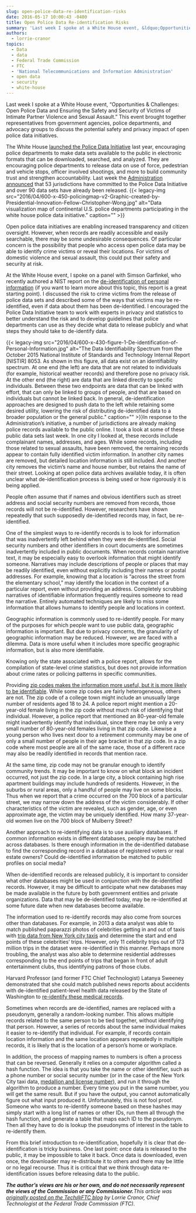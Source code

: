 ```yaml
---
slug: open-police-data-re-identification-risks
date: 2016-05-17 10:00:43 -0400
title: Open Police Data Re-identification Risks
summary: 'Last week I spoke at a White House event, &ldquo;Opportunities & Challenges: Open Police Data and Ensuring the Safety and Security of Victims of Intimate Partner Violence and Sexual Assault.&rdquo; This event brought together representatives from government agencies, police departments, and advocacy groups to discuss the potential safety and privacy impact of open police data'
authors:
  - lorrie-cranor
topics:
  - Data
  - data
  - Federal Trade Commission
  - FTC
  - 'National Telecommunications and Information Administration'
  - open data
  - security
  - white-house
---
```


Last week I spoke at a White House event, “Opportunities & Challenges: Open Police Data and Ensuring the Safety and Security of Victims of Intimate Partner Violence and Sexual Assault.” This event brought together representatives from government agencies, police departments, and advocacy groups to discuss the potential safety and privacy impact of open police data initiatives.

The White House [launched the Police Data Initiative](https://www.whitehouse.gov/blog/2015/05/18/launching-police-data-initiative) last year, encouraging police departments to make data sets available to the public in electronic formats that can be downloaded, searched, and analyzed. They are encouraging police departments to release data on use of force, pedestrian and vehicle stops, officer involved shootings, and more to build community trust and strengthen accountability. Last week the [Administration announced](https://www.whitehouse.gov/the-press-office/2016/04/22/fact-sheet-white-house-police-data-initiative-highlights-new-commitments) that 53 jurisdictions have committed to the Police Data Initiative and over 90 data sets have already been released. {{< legacy-img src="2016/04/600-x-450-policingmap-v2-Graphic-created-by-Presidential-Innovation-Fellow-Christopher-Wong.jpg" alt="Data visualization map of continental U.S. police departments participating in the white house police data initiative." caption="" >}} 

Open police data initiatives are enabling increased transparency and citizen oversight. However, when records are readily accessible and easily searchable, there may be some undesirable consequences. Of particular concern is the possibility that people who access open police data may be able to identify crime victims or reveal their locations. For victims of domestic violence and sexual assault, this could put their safety and security at risk.

At the White House event, I spoke on a panel with Simson Garfinkel, who recently authored a NIST report on the [de-identification of personal information](http://nvlpubs.nist.gov/nistpubs/ir/2015/NIST.IR.8053.pdf) (if you want to learn more about this topic, this report is a great starting point). I discussed the risk to crime victims from the release of police data sets and described some of the ways that victims may be re-identified, even if data about them has been de-identified. I encouraged the Police Data Initiative team to work with experts in privacy and statistics to better understand the risk and to develop guidelines that police departments can use as they decide what data to release publicly and what steps they should take to de-identify data.

{{< legacy-img src="2016/04/600-x-430-figure-1-De-identification-of-Personal-Information.jpg" alt="The Data Identifiability Spectrum from the October 2015 National Institute of Standards and Technology Internal Report [NISTIR] 8053. As shown in this figure, all data exist on an identifiability spectrum. At one end (the left) are data that are not related to individuals (for example, historical weather records) and therefore pose no privacy risk. At the other end (the right) are data that are linked directly to specific individuals. Between these two endpoints are data that can be linked with effort, that can only be linked to groups of people, and that are based on individuals but cannot be linked back. In general, de-identification approaches are designed to push data to the left while retaining some desired utility, lowering the risk of distributing de-identified data to a broader population or the general public." caption="" >}}In response to the Administration’s initiative, a number of jurisdictions are already making police records available to the public online. I took a look at some of these public data sets last week. In one city I looked at, these records include complainant names, addresses, and ages. While some records, including those related to sexual assaults, have been removed, the remaining records appear to contain fully identified victim information. In another city names are removed, but detailed location information is still included. And another city removes the victim’s name and house number, but retains the name of their street. Looking at open police data archives available today, it is often unclear what de-identification process is being used or how rigorously it is being applied.

People often assume that if names and obvious identifiers such as street address and social security numbers are removed from records, those records will not be re-identified. However, researchers have shown repeatedly that such supposedly de-identified records may, in fact, be re-identified.

One of the simplest ways to re-identify records is to look for information that was inadvertently left behind when they were de-identified. Social security numbers and other identifiers in court documents are sometimes inadvertently included in public documents. When records contain narrative text, it may be especially easy to overlook information that might identify someone. Narratives may include descriptions of people or places that may be readily identified, even without explicitly including their names or postal addresses. For example, knowing that a location is “across the street from the elementary school,” may identify the location in the context of a particular report, even without providing an address. Completely scrubbing narratives of identifiable information frequently requires someone to read the narrative. Entirely automated techniques are likely to miss some information that allows humans to identify people and locations in context.

Geographic information is commonly used to re-identify people. For many of the purposes for which people want to use public data, geographic information is important. But due to privacy concerns, the granularity of geographic information may be reduced. However, we are faced with a dilemma. Data is more useful when it includes more specific geographic information, but is also more identifiable.

Knowing only the state associated with a police report, allows for the compilation of state-level crime statistics, but does not provide information about crime rates or policing patterns in specific communities.

Providing [zip codes makes the information more useful, but it is more likely to be identifiable](http://dataprivacylab.org/projects/identifiability/). While some zip codes are fairly heterogeneous, others are not. The zip code of a college town might include an unusually large number of residents aged 18 to 24. A police report might mention a 20-year-old female living in the zip code without much risk of identifying that individual. However, a police report that mentioned an 80-year-old female might inadvertently identify that individual, since there may be only a very small number of 80-year-old females living in that zip code. Likewise a young person who lives next door to a retirement community may be one of only a small number of people in their age bracket in that zip code. In a zip code where most people are all of the same race, those of a different race may also be readily identified in records that mention race.

At the same time, zip code may not be granular enough to identify community trends. It may be important to know on what block an incident occurred, not just the zip code. In a large city, a block containing high rise apartment buildings may include hundreds of residents. However, in the suburbs or rural areas, only a handful of people may live on some blocks. Thus when we report that a crime occurred on the 700 block of a particular street, we may narrow down the address of the victim considerably. If other characteristics of the victim are revealed, such as gender, age, or even approximate age, the victim may be uniquely identified. How many 37-year-old women live on the 700 block of Mulberry Street?

Another approach to re-identifying data is to use auxiliary databases. If common information exists in different databases, people may be matched across databases.  Is there enough information in the de-identified database to find the corresponding record in a database of registered voters or real estate owners? Could de-identified information be matched to public profiles on social media?

When de-identified records are released publicly, it is important to consider what other databases might be used in conjunction with the de-identified records. However, it may be difficult to anticipate what new databases may be made available in the future by both government entities and private organizations. Data that may be de-identified today, may be re-identified at some future date when new databases become available.

The information used to re-identify records may also come from sources other than databases. For example, in 2013 a data analyst was able to match published paparazzi photos of celebrities getting in and out of taxis with [trip data from New York city taxis](https://research.neustar.biz/2014/09/15/riding-with-the-stars-passenger-privacy-in-the-nyc-taxicab-dataset/) and determine the start and end points of these celebrities’ trips. However, only 11 celebrity trips out of 173 million trips in the dataset were re-identified in this manner. Perhaps more troubling, the analyst was also able to determine residential addresses corresponding to the end points of trips that began in front of adult entertainment clubs, thus identifying patrons of those clubs.

Harvard Professor (and former FTC Chief Technologist) Latanya Sweeney demonstrated that she could match published news reports about accidents with de-identified patient-level health data released by the State of Washington to [re-identify these medical records](http://dataprivacylab.org/projects/wa/index.html).

Sometimes when records are de-identified, names are replaced with a pseudonym, generally a random-looking number. This allows multiple records related to the same person to be tied together, without identifying that person. However, a series of records about the same individual makes it easier to re-identify that individual. For example, if records contain location information and the same location appears repeatedly in multiple records, it is likely that is the location of a person’s home or workplace.

In addition, the process of mapping names to numbers is often a process that can be reversed. Generally it relies on a computer algorithm called a hash function. The idea is that you take the name or other identifier, such as a phone number or social security number (or in the case of the New York City taxi data, [medallion and license number](https://tech.vijayp.ca/of-taxis-and-rainbows-f6bc289679a1#.jfw9g8axz)), and run it through the algorithm to produce a number. Every time you put in the same number, you will get the same result. But if you have the output, you cannot automatically figure out what input produced it. Unfortunately, this is not fool proof. Someone who wants to re-identify someone based on these hashes may simply start with a long list of names or other IDs, run them all through the hash function, and generate a table that maps each ID to the pseudonym. Then all they have to do is lookup the pseudonyms of interest in the table to re-identify them.

From this brief introduction to re-identification, hopefully it is clear that de-identification is tricky business. One last point: once data is released to the public, it may be impossible to take it back. Once data is downloaded, even once, the downloader may re-distribute it to others and there may be little or no legal recourse. Thus it is critical that we think through data re-identification issues before releasing data to the public.

**_The author’s views are his or her own, and do not necessarily represent the views of the Commission or any Commissioner._**_This article was [originally posted on the Tech@FTC blog](https://www.ftc.gov/news-events/blogs/techftc) by Lorrie Cranor, Chief Technologist at the Federal Trade Commission (FTC)._